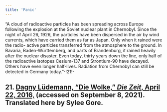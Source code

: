 ```yaml
---
title: 'Panic'
---
```


“A cloud of radioactive particles has been spreading across Europe following the explosion at the Soviet nuclear plant in Chernobyl. Since the night of April 26, 1926, the particles have been dispersed in the air by wind currents, which have carried them as far as Japan. Only when it rained were the radio- active particles transferred from the atmosphere to the ground. In Bavaria, Baden-Württemberg, and parts of Brandenburg, it rained heavily after the nuclear disaster. Even today, thirty years down the line, only half of the radioactive isotopes Cesium-137 and Strontium-90 have decayed. Others have even longer half-lives. Radiation from Chernobyl can still be detected in Germany today.”-!21!-
## **21.** [Dagny Lüdemann, “Die Wolke,” _Die Zeit_, April 22, 2016,](https://www.zeit.de/wissen/umwelt/2016-04/tschernobyl-gau-wolke-1986-deutschland) (accessed on September 8, 2021). Translated here by Sylee Gore.
